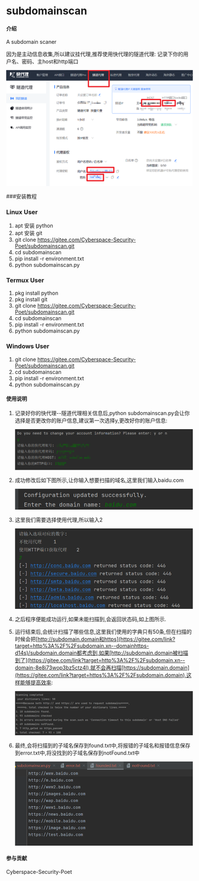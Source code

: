 # subdomainscan

#### 介绍

A subdomain scaner

因为是主动信息收集,所以建议挂代理,推荐使用快代理的隧道代理: 记录下你的用户名、密码、主host和http端口

 ![屏幕截图](photos/28125c29_10823455.png)

\###安装教程

### Linux User

1. apt 安装 python
2. apt 安装 git
3. git clone https://gitee.com/Cyberspace-Security-Poet/subdomainscan.git
4. cd subdomainscan
5. pip install -r environment.txt
6. python subdomainscan.py

### Termux User

1. pkg install python
2. pkg install git
3. git clone https://gitee.com/Cyberspace-Security-Poet/subdomainscan.git
4. cd subdomainscan
5. pip install -r environment.txt
6. python subdomainscan.py

### Windows User

1. git clone https://gitee.com/Cyberspace-Security-Poet/subdomainscan.git
2. cd subdomainscan
3. pip install -r environment.txt
4. python subdomainscan.py

#### 使用说明

1. 记录好你的快代理--隧道代理相关信息后,python subdomainscan.py会让你选择是否更改你的账户信息,建议第一次选择y,更改好你的账户信息: 

   ![输入图片说明](photos/3bba90db_10823455.png)

2. 成功修改后如下图所示,让你输入想要扫描的域名,这里我们输入baidu.com 

   ![输入图片说明](photos/698c2a16_10823455.png)

3. 这里我们需要选择使用代理,所以输入2 

   ![屏幕截图](photos/2ae7c007_10823455.png) 

4. 之后程序便能成功运行,如果未能扫描到,会返回状态码,如上图所示.

5. 运行结束后,会统计扫描了哪些信息,这里我们使用的字典只有50条,但在扫描的时候会把[http://subdomain.domain和https](https://gitee.com/link?target=http%3A%2F%2Fsubdomain.xn--domainhttps-d14s)/subdomain.domain都考虑到,如果[http://subdomain.domain被扫描到了](https://gitee.com/link?target=http%3A%2F%2Fsubdomain.xn--domain-8e8i73wop3bz5ctz4l),就不会再扫描[https://subdomain.domain](https://gitee.com/link?target=https%3A%2F%2Fsubdomain.domain),这样能够提高效率: 

   ![输入图片说明](photos/41fae9e9_10823455.png)

6. 最终,会将扫描到的子域名保存到found.txt中,将报错的子域名和报错信息保存到error.txt中,将没找到的子域名保存到notFound.txt中

   ![](photos/Snipaste_2025-02-25_09-35-57.png)

   

#### 参与贡献

Cyberspace-Security-Poet